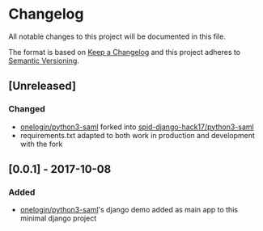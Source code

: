 # Changelog
All notable changes to this project will be documented in this file.

The format is based on [Keep a Changelog](http://keepachangelog.com/en/1.0.0/)
and this project adheres to [Semantic Versioning](http://semver.org/spec/v2.0.0.html).

## [Unreleased]

### Changed
- [onelogin/python3-saml](http://github.com/onelogin/python3-saml) forked into [spid-django-hack17/python3-saml](https://github.com/spid-django-hack17/python3-saml)
- requirements.txt adapted to both work in production and development with the fork

## [0.0.1] - 2017-10-08

### Added
- [onelogin/python3-saml](http://github.com/onelogin/python3-saml)'s
  django demo added as main app to this minimal django project


